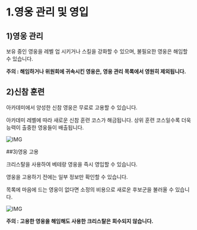 # 1.영웅 관리 및 영입

## 1)영웅 관리

 보유 중인 영웅을 레벨 업 시키거나 스킬을 강화할 수 있으며, 불필요한 영웅은 해임할 수 있습니다.

**주의 : 해임하거나 위원회에 귀속시킨 영웅은, 영웅 관리 목록에서 영원히 제외됩니다.**



## 2)신참 훈련

 아카데미에서 양성한 신참 영웅은 무료로 고용할 수 있습니다.

아카데미 레벨에 따라 새로운 신참 훈련 코스가 해금됩니다. 상위 훈련 코스일수록 더욱 능력이 출중한 영웅들이 배출됩니다.

![IMG]()



##3)영웅 고용

 크리스탈을 사용하여 베테랑 영웅을 즉시 영입할 수 있습니다.

영웅을 고용하기 전에는 일부 정보만 확인할 수 있습니다.

목록에 마음에 드는 영웅이 없다면 소정의 비용으로 새로운 후보군을 불러올 수 있습니다.

![IMG]()



**주의 : 고용한 영웅을 해임해도 사용한 크리스탈은 회수되지 않습니다.**